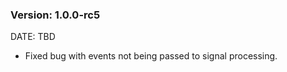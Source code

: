 ### Version: 1.0.0-rc5

DATE: TBD

- Fixed bug with events not being passed
to signal processing. 




